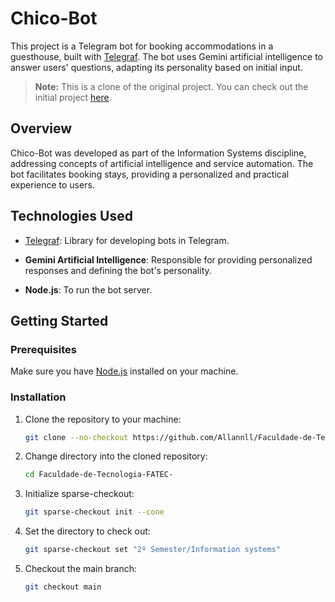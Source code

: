 # Chico-Bot

This project is a Telegram bot for booking accommodations in a guesthouse, built with [Telegraf](https://github.com/telegraf/telegraf). The bot uses Gemini artificial intelligence to answer users' questions, adapting its personality based on initial input.

> **Note:** This is a clone of the original project. You can check out the initial project [here](https://github.com/lucasbno/invest-bot).

## Overview

Chico-Bot was developed as part of the Information Systems discipline, addressing concepts of artificial intelligence and service automation. The bot facilitates booking stays, providing a personalized and practical experience to users.

## Technologies Used

- [Telegraf](https://github.com/telegraf/telegraf): Library for developing bots in Telegram.
- **Gemini Artificial Intelligence**: Responsible for providing personalized responses and defining the bot's personality.

- **Node.js**: To run the bot server.

## Getting Started

### Prerequisites

Make sure you have [Node.js](https://nodejs.org/) installed on your machine.

### Installation

1. Clone the repository to your machine:
    ```bash
    git clone --no-checkout https://github.com/Allannll/Faculdade-de-Tecnologia-FATEC-.git
    ```
2. Change directory into the cloned repository:
    ```bash
    cd Faculdade-de-Tecnologia-FATEC-
    ```
3. Initialize sparse-checkout:
    ```bash
    git sparse-checkout init --cone
    ```
4. Set the directory to check out:
    ```bash
    git sparse-checkout set "2º Semester/Information systems"
    ```
5. Checkout the main branch:
    ```bash
    git checkout main
    ```
